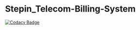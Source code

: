 # Stepin_Telecom-Billing-System
[![Codacy Badge](https://app.codacy.com/project/badge/Grade/b3f54d3547514a469ee9867cb6d962d1)](https://www.codacy.com/gh/monisrivalli/Stepin_Telecom-Billing-System/dashboard?utm_source=github.com&amp;utm_medium=referral&amp;utm_content=monisrivalli/Stepin_Telecom-Billing-System&amp;utm_campaign=Badge_Grade)

